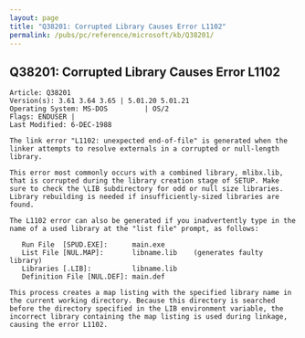 ```yaml
---
layout: page
title: "Q38201: Corrupted Library Causes Error L1102"
permalink: /pubs/pc/reference/microsoft/kb/Q38201/
---
```


## Q38201: Corrupted Library Causes Error L1102

	Article: Q38201
	Version(s): 3.61 3.64 3.65 | 5.01.20 5.01.21
	Operating System: MS-DOS         | OS/2
	Flags: ENDUSER |
	Last Modified: 6-DEC-1988
	
	The link error "L1102: unexpected end-of-file" is generated when the
	linker attempts to resolve externals in a corrupted or null-length
	library.
	
	This error most commonly occurs with a combined library, mlibx.lib,
	that is corrupted during the library creation stage of SETUP. Make
	sure to check the \LIB subdirectory for odd or null size libraries.
	Library rebuilding is needed if insufficiently-sized libraries are
	found.
	
	The L1102 error can also be generated if you inadvertently type in the
	name of a used library at the "list file" prompt, as follows:
	
	   Run File  [SPUD.EXE]:      main.exe
	   List File [NUL.MAP]:       libname.lib    (generates faulty library)
	   Libraries [.LIB]:          libname.lib
	   Definition File [NUL.DEF]: main.def
	
	This process creates a map listing with the specified library name in
	the current working directory. Because this directory is searched
	before the directory specified in the LIB environment variable, the
	incorrect library containing the map listing is used during linkage,
	causing the error L1102.
